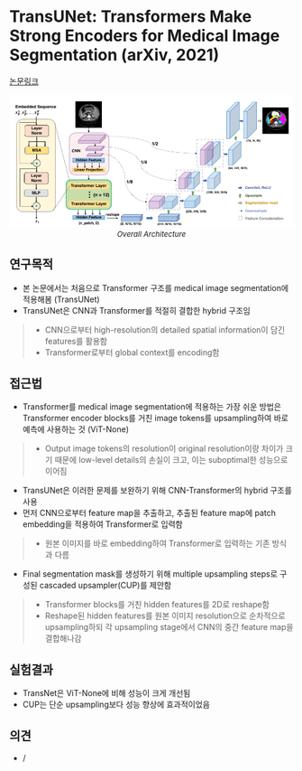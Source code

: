 # TransUNet: Transformers Make Strong Encoders for Medical Image Segmentation (arXiv, 2021)

[논문링크](https://arxiv.org/abs/2102.04306)

<p align="center">
    <img width="700" alt='fig1' src="./img/03_08_01.png?raw=true"></br>
    <em><font size=2>Overall Architecture</font></em>
</p>

## 연구목적
- 본 논문에서는 처음으로 Transformer 구조를 medical image segmentation에 적용해봄 (TransUNet)
- TransUNet은 CNN과 Transformer를 적절히 결합한 hybrid 구조임
> - CNN으로부터 high-resolution의 detailed spatial information이 담긴 features를 활용함
> - Transformer로부터 global context를 encoding함

## 접근법
- Transformer를 medical image segmentation에 적용하는 가장 쉬운 방법은 Transformer encoder blocks를 거친 image tokens를 upsampling하여 바로 예측에 사용하는 것 (ViT-None)
> - Output image tokens의 resolution이 original resolution이랑 차이가 크기 때문에 low-level details의 손실이 크고, 이는 suboptimal한 성능으로 이어짐
- TransUNet은 이러한 문제를 보완하기 위해 CNN-Transformer의 hybrid 구조를 사용
- 먼저 CNN으로부터 feature map을 추출하고, 추출된 feature map에 patch embedding을 적용하여 Transformer로 입력함
> - 원본 이미지를 바로 embedding하여 Transformer로 입력하는 기존 방식과 다름
- Final segmentation mask를 생성하기 위해 multiple upsampling steps로 구성된 cascaded upsampler(CUP)를 제안함
> - Transformer blocks를 거친 hidden features를 2D로 reshape함
> - Reshape된 hidden features를 원본 이미지 resolution으로 순차적으로 upsampling하되 각 upsampling stage에서 CNN의 중간 feature map을 결합해나감

## 실험결과
- TransNet은 ViT-None에 비해 성능이 크게 개선됨
- CUP는 단순 upsampling보다 성능 향상에 효과적이었음

## 의견
- /